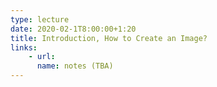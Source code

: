 ```yaml
---
type: lecture
date: 2020-02-1T8:00:00+1:20
title: Introduction, How to Create an Image?
links: 
    - url: 
      name: notes (TBA)
---
```

